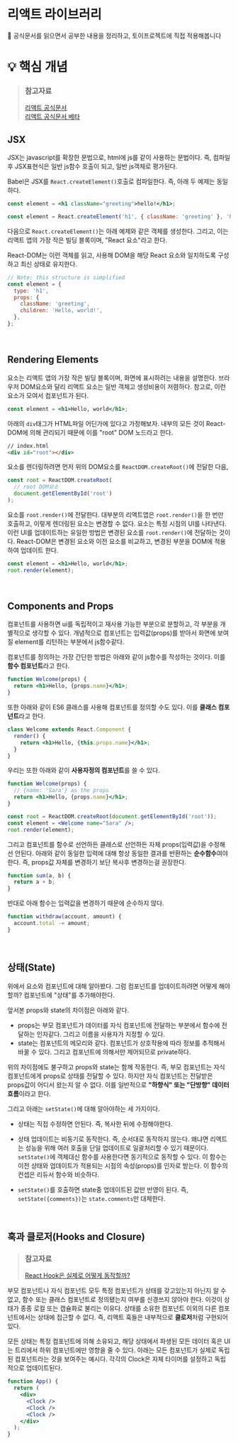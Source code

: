 # 리액트 라이브러리

📃 공식문서를 읽으면서 공부한 내용을 정리하고, 토이프로젝트에 직접 적용해봅니다
<br />

# 💡 핵심 개념

> ### 참고자료
>
> [리액트 공식문서](https://reactjs.org/) <br/> [리액트 공식문서 베타](https://beta.reactjs.org/)

## JSX

JSX는 javascript를 확장한 문법으로, html에 js를 같이 사용하는 문법이다. 즉, 컴파일 후 JSX표현식은 일반 js함수 호출이 되고, 일반 js객체로 평가된다.

Babel은 JSX를 `React.createElement()`호출로 컴파일한다. 즉, 아래 두 예제는 동일하다.

```jsx
const element = <h1 className="greeting">hello!</h1>;
```

```jsx
const element = React.createElement('h1', { className: 'greeting' }, 'hello!');
```

다음으로 `React.createElement()`는 아래 예제와 같은 객체를 생성한다. 그리고, 이는 리액트 앱의 가장 작은 빌딩 블록이며, "React 요소"라고 한다.

React-DOM는 이런 객체를 읽고, 사용해 DOM을 해당 React 요소와 일치하도록 구성하고 최신 상태로 유지한다.

```jsx
// Note: this structure is simplified
const element = {
  type: 'h1',
  props: {
    className: 'greeting',
    children: 'Hello, world!',
  },
};
```

<br />

## Rendering Elements

요소는 리액트 앱의 가장 작은 빌딩 블록이며, 화면에 표시하려는 내용을 설명한다.
브라우저 DOM요소와 달리 리액트 요소는 일반 객체고 생성비용이 저렴하다.
참고로, 이런 요소가 모여서 컴포넌트가 된다.

```jsx
const element = <h1>Hello, world</h1>;
```

아래의 `div`태그가 HTML파일 어딘가에 있다고 가정해보자. 내부의 모든 것이 React-DOM에 의해 관리되기 때문에 이를 "root" DOM 노드라고 한다.

```html
// index.html
<div id="root"></div>
```

요소를 렌더링하려면 먼저 위의 DOM요소를 `ReactDOM.createRoot()`에 전달한 다음,

```jsx
const root = ReactDOM.createRoot(
  // root DOM요소
  document.getElementById('root')
);
```

요소를 `root.render()`에 전달한다. 대부분의 리액트앱은 `root.render()`을 한 번만 호출하고, 이렇게 렌더링된 요소는 변경할 수 없다. 요소는 특정 시점의 UI를 나타낸다. 이런 UI를 업데이트하는 유일한 방법은 변경된 요소를 `root.render()`에 전달하는 것이다. React-DOM은 변경된 요소와 이전 요소를 비교하고, 변경된 부분을 DOM에 적용하여 업데이트 한다.

```jsx
const element = <h1>Hello, world</h1>;
root.render(element);
```

<br />

## Components and Props

컴포넌트를 사용하면 ui를 독립적이고 재사용 가능한 부분으로 분할하고, 각 부분을 개별적으로 생각할 수 있다. 개념적으로 컴포넌트는 입력값(props)를 받아서 화면에 보여질 element를 리턴하는 부분에서 js함수같다.

컴포넌트를 정의하는 가장 간단한 방법은 아래와 같이 js함수를 작성하는 것이다. 이를 **함수 컴포넌트**라고 한다.

```jsx
function Welcome(props) {
  return <h1>Hello, {props.name}</h1>;
}
```

또한 아래와 같이 ES6 클래스를 사용해 컴포넌트를 정의할 수도 있다. 이를 **클래스 컴포넌트**라고 한다.

```jsx
class Welcome extends React.Component {
  render() {
    return <h1>Hello, {this.props.name}</h1>;
  }
}
```

우리는 또한 아래와 같이 **사용자정의 컴포넌트**를 쓸 수 있다.

```jsx
function Welcome(props) {
  // {name: 'Sara'} as the props
  return <h1>Hello, {props.name}</h1>;
}

const root = ReactDOM.createRoot(document.getElementById('root'));
const element = <Welcome name="Sara" />;
root.render(element);
```

그리고 컴포넌트를 함수로 선언하든 클래스로 선언하든 자체 props(입력값)을 수정해선 안된다. 아래와 같이 동일한 입력에 대해 항상 동일한 결과를 반환하는 **순수함수**여야 한다. 즉, props값 자체를 변경하기 보단 복사후 변경하는걸 권장한다.

```jsx
function sum(a, b) {
  return a + b;
}
```

반대로 아래 함수는 입력값을 변경하기 때문에 순수하지 않다.

```jsx
function withdraw(account, amount) {
  account.total -= amount;
}
```

<br />

## 상태(State)

위에서 요소와 컴포넌트에 대해 알아봤다. 그럼 컴포넌트를 업데이트하려면 어떻게 해야할까? 컴포넌트에 "상태"를 추가해야한다.

앞서본 props와 state의 차이점은 아래와 같다.

- props는 부모 컴포넌트가 데이터를 자식 컴포넌트에 전달하는 부분에서 함수에 전달하는 인자같다. 그리고 이름을 사용자가 지정할 수 있다.
- state는 컴포넌트의 메모리와 같다. 컴포넌트가 상호작용에 따라 정보를 추적해서 바꿀 수 있다. 그리고 컴포넌트에 의해서만 제어되므로 private하다.

위의 차이점에도 불구하고 props와 state는 함께 작동한다. 즉, 부모 컴포넌트는 자식 컴포넌트에게 props로 상태를 전달할 수 있다. 하지만 자식 컴포넌트는 전달받은 props값이 어디서 왔는지 알 수 없다. 이를 일반적으로 **"하향식" 또는 "단방향" 데이터 흐름**이라고 한다.

그리고 아래는 `setState()`에 대해 알아야하는 세 가지이다.

- 상태는 직접 수정하면 안된다. 즉, 복사한 뒤에 수정해야한다.

- 상태 업데이트는 비동기로 동작한다. 즉, 순서대로 동작하지 않는다. 왜냐면 리액트는 성능을 위해 여러 호출을 단일 업데이트로 일괄처리할 수 있기 때문이다. `setState()`에 객체대신 함수를 사용한다면 동기적으로 동작할 수 있다. 이 함수는 이전 상태와 업데이트가 적용되는 시점의 속성(props)를 인자로 받는다. 이 함수의 컨셉은 리듀서 함수와 비슷하다.

- `setState()`를 호출하면 state중 업데이트된 값만 반영이 된다. 즉, `setState({comments})`는 `state.comments`만 대체한다.

<br />

## 훅과 클로저(Hooks and Closure)

> ### 참고자료
>
> [React Hook은 실제로 어떻게 동작할까?](https://hewonjeong.github.io/deep-dive-how-do-react-hooks-really-work-ko/)

부모 컴포넌트나 자식 컴포넌트 모두 특정 컴포넌트가 상태를 갖고있는지 아닌지 알 수 없고, 함수 또는 클래스 컴포넌트로 정의됐는지 여부를 신경쓰지 않아야 한다. 이것이 상태가 종종 로컬 또는 캡슐화로 불리는 이유다. 상태를 소유한 컴포넌트 이외의 다른 컴포넌트에서는 상태에 접근할 수 없다. 즉, 리액트 훅들은 내부적으로 **클로저**처럼 구현되어있다.

모든 상태는 특정 컴포넌트에 의해 소유되고, 해당 상태에서 파생된 모든 데이터 혹은 UI는 트리에서 하위 컴포넌트에만 영향을 줄 수 있다. 아래는 모든 컴포넌트가 실제로 독립된 컴포넌트라는 것을 보여주는 예시다. 각각의 Clock은 자체 타이머를 설정하고 독립적으로 업데이트된다.

```jsx
function App() {
  return (
    <div>
      <Clock />
      <Clock />
      <Clock />
    </div>
  );
}
```
